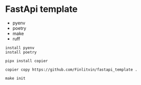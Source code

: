 # FastApi template
- pyenv
- poetry
- make
- ruff

```
install pyenv
install poetry

pipx install copier

copier copy https://github.com/Finlitvin/fastapi_template .

make init
```